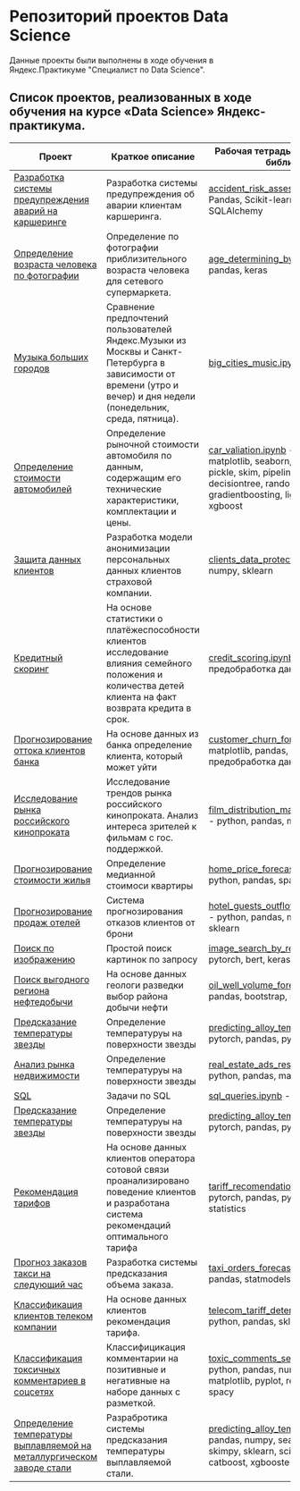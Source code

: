# Репозиторий проектов Data Science

Данные проекты были выполнены в ходе обучения в Яндекс.Практикуме "Специалист по Data Science".

## Список проектов, реализованных в ходе обучения на курсе «Data Science» Яндекс-практикума.
|Проект|Краткое описание|Рабочая тетрадь - Используемые библиотеки|
|---|---|---|
|[Разработка системы предупреждения аварий на каршеринге](./accident_risk_assessment.md "README.md")| Разработка системы предупреждения об аварии клиентам каршеринга.|[accident_risk_assessment.ipynb](./accident_risk_assessment/accident_risk_assessment.ipynb "notebook.ipynb") - SQL, Pandas, Scikit-learn, PostgreSQL, SQLAlchemy|
|[Определение возраста человека по фотографии](./age_determining_by_photo/README.md "README.md")|Определение по фотографии приблизительного возраста человека для сетевого супермаркета.|[age_determining_by_photo.ipynb](./age_determining_by_photo/age_determining_by_photo.ipynb "notebook.ipynb") - pandas, keras|
|[Музыка больших городов](./big_cities_music/README.md "README.md") | Сравнение предпочтений пользователей Яндекс.Музыки из Москвы и Санкт-Петербурга в зависимости от времени (утро и вечер) и дня недели (понедельник, среда, пятница).|[big_cities_music.ipynb](./big_cities_music/big_cities_music.ipynb "notebook.ipynb") - pandas|
|[Определение стоимости автомобилей](./car_valiation/README.md "README.md")|Определение рыночной стоимости автомобиля по данным, содержащим его технические характеристики, комплектации и цены.|[car_valiation.ipynb](./car_valiation/car_valiation.ipynb "notebook.ipynb") - pandas, numpy, matplotlib, seaborn, skimpy, sklearn, pickle, skim, pipeline, linearregression, decisiontree, randonforest, gradientboosting, lightgbm, catboost, xgboost|
|[Защита данных клиентов](./clients_data_protection/README.md "README.md")|Разработка модели анонимизации персональных данных клиентов страховой компании.|[clients_data_protection.ipynb](./clients_data_protection/clients_data_protection.ipynb "notebook.ipynb") - pandas, numpy, sklearn|
|[Кредитный скоринг](./credit_scoring/README.md "README.md") | На основе статистики о платёжеспособности клиентов исследование влияния семейного положения и количества детей клиента на факт возврата кредита в срок.|[credit_scoring.ipynb](./credit_scoring/credit_scoring.ipynb "notebook.ipynb") - python, pandas, предобработка данных|
|[Прогнозирование оттока клиентов банка](./customer_churn_forecasting/README.md "README.md") | На основе данных из банка определение клиента, который может уйти|[customer_churn_forecasting.ipynb](./customer_churn_forecasting/customer_churn_forecasting.ipynb "notebook.ipynb") - matplotlib, pandas, sklearn предобработка данных|
|[Исследование рынка российского кинопроката ](./film_distribution_market_research/README.md "README.md") | Исследование трендов рынка российского кинопроката. Анализ интереса зрителей к фильмам с гос. поддержкой.|[film_distribution_market_research.ipynb](./credit_scoring/film_distribution_market_research.ipynb "notebook.ipynb") - python, pandas, matplotlib|
|[Прогнозирование стоимости жилья](./home_price_forecasting/README.md "README.md") | Определение медианной стоимоси квартиры|[home_price_forecasting.ipynb](./home_price_forecasting/home_price_forecasting.ipynb "notebook.ipynb") - python, pandas, spark|
|[Прогнозирование продаж отелей](./hotel_guests_outflow_forecasting/README.md "README.md") | Система прогнозирования отказов клиентов от брони|[hotel_guests_outflow_forecasting.ipynb](./hotel_guests_outflow_forecasting/hotel_guests_outflow_forecasting.ipynb "notebook.ipynb") - python, pandas, matplotlib, numpy, sklearn|
|[Поиск по изображению](./image_search_by_request/README.md "README.md") | Простой поиск картинок по запросу|[image_search_by_request.ipynb](./image_search_by_request/image_search_by_request.ipynb "notebook.ipynb") - pytorch, bert, keras, sklearn|
|[Поиск выгодного региона нефтедобычи](./oil_well_volume_forecasting/README.md "README.md") | На основе данных геологи разведки выбор района добычи нефти|[oil_well_volume_forecasting.ipynb](./oil_well_volume_forecasting/oil_well_volume_forecasting.ipynb "notebook.ipynb") - pandas, bootstrap, sklearn|
|[Предсказание температуры звезды](./predicting_alloy_temperature/README.md "README.md") | Определение температуруы на поверхности звезды |[predicting_alloy_temperature.ipynb](./predicting_alloy_temperature/predicting_alloy_temperature.ipynb "notebook.ipynb") - pytorch, pandas, python|
|[Анализ рынка недвижимости](./real_estate_ads_research/README.md "README.md") | Определение температуруы на поверхности звезды |[real_estate_ads_research.ipynb](./real_estate_ads_research/real_estate_ads_research.ipynb "notebook.ipynb") - python, pandas, matplotlib|
|[SQL](./sql_queries/README.md "README.md") | Задачи по SQL |[sql_queries.ipynb](./sql_queries/sql_queries.ipynb "notebook.ipynb") - python, pandas, sql|
|[Предсказание температуры звезды](./predicting_alloy_temperature/README.md "README.md") | Определение температуруы на поверхности звезды |[predicting_alloy_temperature.ipynb](./predicting_alloy_temperature/predicting_alloy_temperature.ipynb "notebook.ipynb") - pytorch, pandas, python|
|[Рекомендация тарифов](./tariff_recomendation_system/README.md "README.md") | На основе данных клиентов оператора сотовой связи проанализировано поведение клиентов и разработана система рекомендаций оптимального тарифа |[tariff_recomendation_system.ipynb](./tariff_recomendation_system/tariff_recomendation_system.ipynb "notebook.ipynb") - pytorch, pandas, python, numpy, scipy, statistics|
|[Прогноз заказов такси на следующий час](./taxi_orders_forecasting/README.md "README.md") | Разработка системы предсказания объема заказа. |[taxi_orders_forecasting.ipynb](./taxi_orders_forecasting/taxi_orders_forecasting.ipynb "notebook.ipynb") - python, pandas, statmodels, sklearn|
|[Классификация клиентов телеком компании](./telecom_tariff_determonatiom/README.md "README.md") | На основе данных клиентов рекомендация тарифа.|[telecom_tariff_determonatiom.ipynb](./telecom_tariff_determonatiom/telecom_tariff_determonatiom.ipynb "notebook.ipynb") - python, pandas, sklearn, matplotlib|
|[Классификация токсичных комментариев в соцсетях](./toxic_comments_search/README.md "README.md") | Классифицикация комментарии на позитивные и негативные на наборе данных с разметкой. | [toxic_comments_search.ipynb](./toxic_comments_search/toxic_comments_search.ipynb "notebook.ipynb") - python, pandas, numpy, scipy, matplotlib, pyplot, re, nltk, sklearn, spacy|
|[Определение температуры выплавляемой на металлургическом заводе стали](./predicting_alloy_temperature/README.md "README.md")|Разрабротика системы предсказания температуры выплавляемой стали.|[predicting_alloy_temperature.ipynb](./predicting_alloy_temperature/predicting_alloy_temperature.ipynb "notebook.ipynb") - pandas, numpy, seaborn, matplotlib, skimpy, sklearn, scipy, re, lightgbm, catboost, xgbooste|